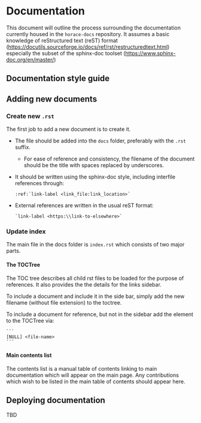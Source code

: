 # Documentation

This document will outline the process surrounding the documentation currently housed in the `horace-docs` repository. It assumes a basic knowledge of reStructured text (reST) format (https://docutils.sourceforge.io/docs/ref/rst/restructuredtext.html) especially the subset of the sphinx-doc toolset (https://www.sphinx-doc.org/en/master/)

## Documentation style guide


## Adding new documents
### Create new `.rst`

The first job to add a new document is to create it. 

* The file should be added into the `docs` folder, preferably with the `.rst` suffix. 
   * For ease of reference and consistency, the filename of the document should be the title with spaces replaced by underscores. 
* It should be written using the sphinx-doc style, including interfile references through:

    ```
    :ref:`link-label <link_file:link_location>`
    ```
    
 * External references are written in the usual reST format:

    ```
    `link-label <https:\\link-to-elsewhere>`
    ```

### Update index

The main file in the docs folder is `index.rst` which consists of two major parts. 

#### The TOCTree

The TOC tree describes all child rst files to be loaded for the purpose of references. It also provides the the details for the links sidebar. 

To include a document and include it in the side bar, simply add the new filename (without file extension) to the toctree. 

To include a document for reference, but not in the sidebar add the element to the TOCTree via:

    ```
    [NULL] <file-name>
    ```

#### Main contents list

The contents list is a manual table of contents linking to main documentation which will appear on the main page. Any contributions which wish to be listed in the main table of contents should appear here.

## Deploying documentation

TBD
